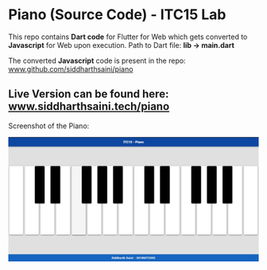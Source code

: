 # Piano (Source Code) - ITC15 Lab

This repo contains **Dart code** for Flutter for Web which gets converted to **Javascript** for Web upon execution.
Path to Dart file: **lib -> main.dart**

The converted **Javascript** code is present in the repo: www.github.com/siddharthsaini/piano

## Live Version can be found here: www.siddharthsaini.tech/piano

Screenshot of the Piano:

<p>
  <img src="https://raw.githubusercontent.com/siddharthsaini/piano/master/piano.jpg" alt="Piano">
</p>
